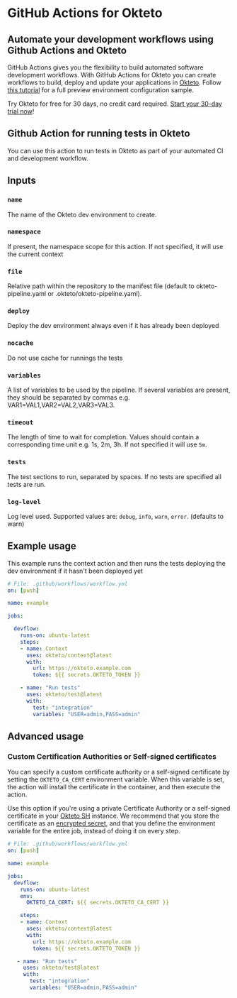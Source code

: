 # GitHub Actions for Okteto

## Automate your development workflows using Github Actions and Okteto

GitHub Actions gives you the flexibility to build automated software development workflows. With GitHub Actions for Okteto you can create workflows to build, deploy and update your applications in [Okteto](https://okteto.com).
Follow [this tutorial](https://okteto.com/docs/cloud/preview-environments/preview-environments-github/) for a full preview environment configuration sample.

Try Okteto for free for 30 days, no credit card required. [Start your 30-day trial now](https://www.okteto.com/free-trial/)!

## Github Action for running tests in Okteto

You can use this action to run tests in Okteto as part of your automated CI and development workflow.

## Inputs

### `name`

The name of the Okteto dev environment to create.

### `namespace`

If present, the namespace scope for this action. If not specified, it will use the current context

### `file`

Relative path within the repository to the manifest file (default to okteto-pipeline.yaml or .okteto/okteto-pipeline.yaml).

### `deploy`

Deploy the dev environment always even if it has already been deployed

### `nocache`

Do not use cache for runnings the tests

### `variables`

A list of variables to be used by the pipeline. If several variables are present, they should be separated by commas e.g. VAR1=VAL1,VAR2=VAL2,VAR3=VAL3.

### `timeout`

The length of time to wait for completion. Values should contain a corresponding time unit e.g. 1s, 2m, 3h. If not specified it will use `5m`.

### `tests`

The test sections to run, separated by spaces. If no tests are specified all tests are run.

### `log-level`

Log level used. Supported values are: `debug`, `info`, `warn`, `error`. (defaults to warn)

## Example usage

This example runs the context action and then runs the tests deploying the dev environment if it hasn't been deployed yet

```yaml
# File: .github/workflows/workflow.yml
on: [push]

name: example

jobs:

  devflow:
    runs-on: ubuntu-latest
    steps:
    - name: Context
      uses: okteto/context@latest
      with:
        url: https://okteto.example.com
        token: ${{ secrets.OKTETO_TOKEN }}

    - name: "Run tests"
      uses: okteto/test@latest
      with:
        test: "integration"
        variables: "USER=admin,PASS=admin"
```

## Advanced usage

 ### Custom Certification Authorities or Self-signed certificates

 You can specify a custom certificate authority or a self-signed certificate by setting the `OKTETO_CA_CERT` environment variable. When this variable is set, the action will install the certificate in the container, and then execute the action.

 Use this option if you're using a private Certificate Authority or a self-signed certificate in your [Okteto SH](https://www.okteto.com/docs/self-hosted/) instance.  We recommend that you store the certificate as an [encrypted secret](https://docs.github.com/en/actions/reference/encrypted-secrets), and that you define the environment variable for the entire job, instead of doing it on every step.


 ```yaml
 # File: .github/workflows/workflow.yml
 on: [push]

 name: example

 jobs:
   devflow:
     runs-on: ubuntu-latest
     env:
       OKTETO_CA_CERT: ${{ secrets.OKTETO_CA_CERT }}

     steps:
     - name: Context
       uses: okteto/context@latest
       with:
         url: https://okteto.example.com
         token: ${{ secrets.OKTETO_TOKEN }}

    - name: "Run tests"
      uses: okteto/test@latest
      with:
        test: "integration"
        variables: "USER=admin,PASS=admin"

 ```
